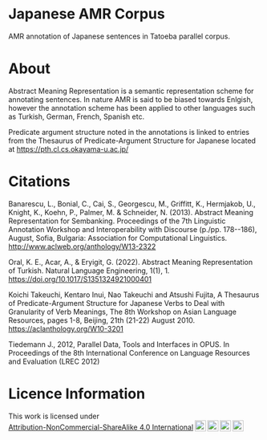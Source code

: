 # Japanese AMR Corpus
AMR annotation of Japanese sentences in Tatoeba parallel corpus.

# About

Abstract Meaning Representation is a semantic representation scheme for annotating sentences. In nature AMR is said to be biased towards Enlgish, however the annotation scheme has been applied to other languages such as Turkish, German, French, Spanish etc. 

Predicate argument structure noted in the annotations is linked to entries from the Thesaurus of Predicate-Argument Structure for Japanese located at https://pth.cl.cs.okayama-u.ac.jp/ 

# Citations

Banarescu, L., Bonial, C., Cai, S., Georgescu, M., Griffitt, K., Hermjakob, U., Knight, K., Koehn, P., Palmer, M. & Schneider, N. (2013). Abstract Meaning Representation for Sembanking. Proceedings of the 7th Linguistic Annotation Workshop and Interoperability with Discourse (p./pp. 178--186), August, Sofia, Bulgaria: Association for Computational Linguistics. http://www.aclweb.org/anthology/W13-2322

Oral, K. E., Acar, A., & Eryigit, G. (2022). Abstract Meaning Representation of Turkish. Natural Language Engineering, 1(1), 1. https://doi.org/10.1017/S1351324921000401

Koichi Takeuchi, Kentaro Inui, Nao Takeuchi and Atsushi Fujita, A Thesaurus of Predicate-Argument Structure for Japanese Verbs to Deal with Granularity of Verb Meanings, The 8th Workshop on Asian Language Resources, pages 1-8, Beijing, 21th (21-22) August 2010. https://aclanthology.org/W10-3201 

Tiedemann J., 2012, Parallel Data, Tools and Interfaces in OPUS. In Proceedings of the 8th International Conference on Language Resources and Evaluation (LREC 2012)

# Licence Information

<p xmlns:cc="http://creativecommons.org/ns#" >This work is licensed under <a href="http://creativecommons.org/licenses/by-nc-sa/4.0/?ref=chooser-v1" target="_blank" rel="license noopener noreferrer" style="display:inline-block;">Attribution-NonCommercial-ShareAlike 4.0 International<img style="height:22px!important;margin-left:3px;vertical-align:text-bottom;" src="https://mirrors.creativecommons.org/presskit/icons/cc.svg?ref=chooser-v1"><img style="height:22px!important;margin-left:3px;vertical-align:text-bottom;" src="https://mirrors.creativecommons.org/presskit/icons/by.svg?ref=chooser-v1"><img style="height:22px!important;margin-left:3px;vertical-align:text-bottom;" src="https://mirrors.creativecommons.org/presskit/icons/nc.svg?ref=chooser-v1"><img style="height:22px!important;margin-left:3px;vertical-align:text-bottom;" src="https://mirrors.creativecommons.org/presskit/icons/sa.svg?ref=chooser-v1"></a></p>
